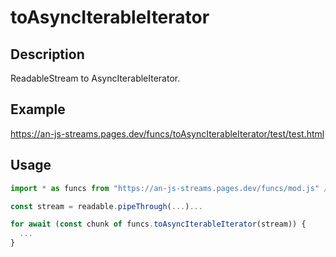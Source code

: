 # toAsyncIterableIterator

## Description
ReadableStream to AsyncIterableIterator.

## Example
https://an-js-streams.pages.dev/funcs/toAsyncIterableIterator/test/test.html

## Usage
```ts
import * as funcs from "https://an-js-streams.pages.dev/funcs/mod.js" // or .ts

const stream = readable.pipeThrough(...)...

for await (const chunk of funcs.toAsyncIterableIterator(stream)) {
  ...
}
```